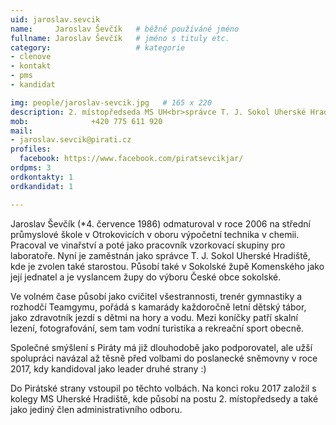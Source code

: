 ```yaml
---
uid: jaroslav.sevcik
name:     Jaroslav Ševčík  	# běžně používáné jméno
fullname: Jaroslav Ševčík  	# jméno s tituly etc.
category:                   # kategorie
- clenove
- kontakt
- pms
- kandidat

img: people/jaroslav-sevcik.jpg   # 165 x 220
description: 2. místopředseda MS UH<br>správce T. J. Sokol Uherské Hradiště<br>lídr komunální kandidátky          	# kratký popis, max 160 znaků
mob:			  +420 775 611 920
mail:
- jaroslav.sevcik@pirati.cz
profiles:
  facebook: https://www.facebook.com/piratsevcikjar/
ordpms: 3
ordkontakty: 1
ordkandidat: 1

---
```


Jaroslav Ševčík (*4. července 1986) odmaturoval v roce 2006 na střední průmyslové škole v Otrokovicích v oboru výpočetní technika v chemii. Pracoval ve vinařství a poté jako pracovník vzorkovací skupiny pro laboratoře. Nyní je zaměstnán jako správce T. J. Sokol Uherské Hradiště, kde je zvolen také starostou. Působí také v Sokolské župě Komenského jako její jednatel a je vyslancem župy do výboru České obce sokolské.

Ve volném čase působí jako cvičitel všestrannosti, trenér gymnastiky a rozhodčí Teamgymu, pořádá s kamarády každoročně letní dětský tábor, jako zdravotník jezdí s dětmi na hory a vodu. Mezi koníčky patří skalní lezení, fotografování, sem tam vodní turistika a rekreační sport obecně.  

Společné smýšlení s Piráty má již dlouhodobě jako podporovatel, ale užší spolupráci navázal až těsně před volbami do poslanecké sněmovny v roce 2017, kdy kandidoval jako leader druhé strany :)

Do Pirátské strany vstoupil po těchto volbách. Na konci roku 2017 založil s kolegy MS Uherské Hradiště, kde působí na postu 2. místopředsedy a také jako jediný člen administrativního odboru.
